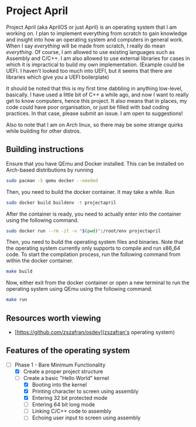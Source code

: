# Project April

Project April (aka AprilOS or just April) is an operating system that I am working on. I plan to implement everything from scratch to gain knowledge and insight into how an operating system and computers in general work. When I say *everything* will be made from scratch, I really do mean *everything*. Of course, I am allowed to use existing languages such as Assembly and C/C++. I am also allowed to use external libraries for cases in which it is impractical to build my own implementation. (Example could be UEFI. I haven't looked too much into UEFI, but it seems that there are libraries which give you a UEFI boilerplate)

It should be noted that this is my first time dabbling in anything low-level, basically. I have used a little bit of C++ a while ago, and now I want to really get to know computers, hence this project. It also means that in places, my code could have poor organisation, or just be filled with bad coding practices. In that case, please submit an issue. I am open to suggestions!

Also to note that I am on Arch linux, so there may be some strange quirks while building for other distros.

## Building instructions

Ensure that you have QEmu and Docker installed. This can be installed on Arch-based distributions by running

```bash
sudo pacman -S qemu docker --needed
```

Then, you need to build the docker container. It may take a while. Run

```bash
sudo docker build buildenv -t projectapril
```

After the container is ready, you need to actually enter into the container using the following command.

```bash
sudo docker run --rm -it -v "$(pwd)":/root/env projectapril
```

Then, you need to build the operating system files and binaries. Note that the operating system currently only supports to compile and run x86_64 code. To start the compilation process, run the following command from within the docker container.

```bash
make build
```

Now, either exit from the docker container or open a new terminal to run the operating system using QEmu using the following command.

```bash
make run
```

## Resources worth viewing

- [https://github.com/zszafran/osdev](zszafran's operating system)

## Features of the operating system

- [ ] Phase 1 - Bare Minimum Functionality
  - [x] Create a proper project structure
  - [ ] Create a basic "Hello World" kernel
    - [x] Booting into the kernel
    - [x] Printing character to screen using assembly
    - [x] Entering 32 bit protected mode
    - [ ] Entering 64 bit long mode
    - [ ] Linking C/C++ code to assembly
    - [ ] Echoing user input to screen using assembly
